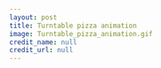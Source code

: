 ```yaml
---
layout: post
title: Turntable pizza animation
image: Turntable_pizza_animation.gif
credit_name: null 
credit_url: null
---
```


